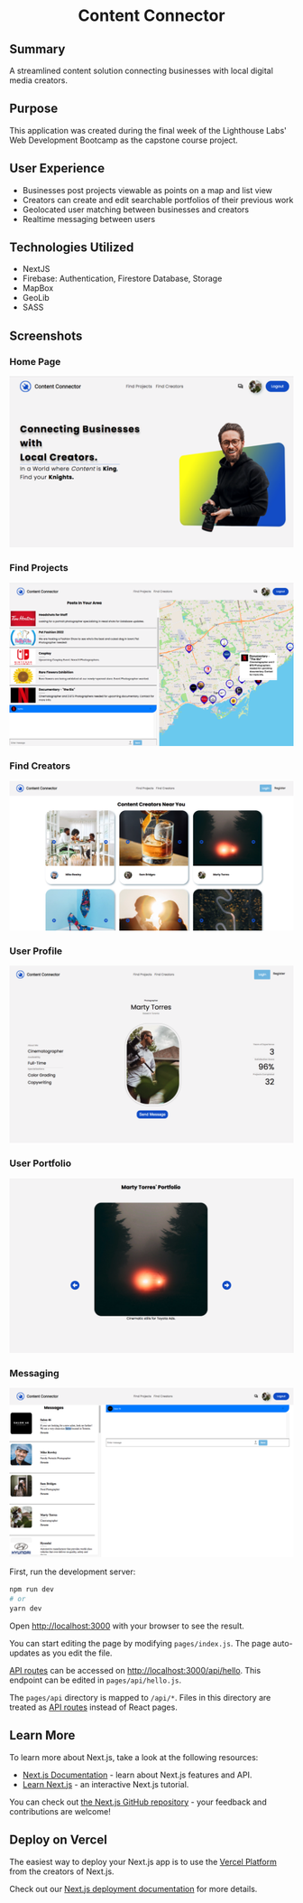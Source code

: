 <h1 align="center">Content Connector</h1>

## Summary

A streamlined content solution connecting businesses with local digital media creators.

## Purpose

This application was created during the final week of the Lighthouse Labs' Web Development Bootcamp as the capstone course project.

## User Experience

- Businesses post projects viewable as points on a map and list view
- Creators can create and edit searchable portfolios of their previous work
- Geolocated user matching between businesses and creators
- Realtime messaging between users

## Technologies Utilized

- NextJS
- Firebase: Authentication, Firestore Database, Storage
- MapBox
- GeoLib
- SASS

## Screenshots

### Home Page

![Home Page](./screenshots/home-page.png)

### Find Projects

![Find Projects](./screenshots/map.png)

### Find Creators

![Find Creators](./screenshots/find-creators.png)

### User Profile

![User Profile](./screenshots/user-profile.png)

### User Portfolio

![User Porfolio](./screenshots/user-portfolio.png)

### Messaging

![Messaging](./screenshots/messaging.png)

First, run the development server:

```bash
npm run dev
# or
yarn dev
```

Open [http://localhost:3000](http://localhost:3000) with your browser to see the result.

You can start editing the page by modifying `pages/index.js`. The page auto-updates as you edit the file.

[API routes](https://nextjs.org/docs/api-routes/introduction) can be accessed on [http://localhost:3000/api/hello](http://localhost:3000/api/hello). This endpoint can be edited in `pages/api/hello.js`.

The `pages/api` directory is mapped to `/api/*`. Files in this directory are treated as [API routes](https://nextjs.org/docs/api-routes/introduction) instead of React pages.

## Learn More

To learn more about Next.js, take a look at the following resources:

- [Next.js Documentation](https://nextjs.org/docs) - learn about Next.js features and API.
- [Learn Next.js](https://nextjs.org/learn) - an interactive Next.js tutorial.

You can check out [the Next.js GitHub repository](https://github.com/vercel/next.js/) - your feedback and contributions are welcome!

## Deploy on Vercel

The easiest way to deploy your Next.js app is to use the [Vercel Platform](https://vercel.com/new?utm_medium=default-template&filter=next.js&utm_source=create-next-app&utm_campaign=create-next-app-readme) from the creators of Next.js.

Check out our [Next.js deployment documentation](https://nextjs.org/docs/deployment) for more details.
